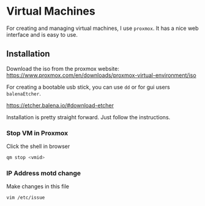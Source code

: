 # Virtual Machines

For creating and managing virtual machines, I use `proxmox`. It has a nice web interface and is easy to use.

## Installation

Download the iso from the proxmox website:  
https://www.proxmox.com/en/downloads/proxmox-virtual-environment/iso

For creating a bootable usb stick, you can use `dd` or for gui users `balenaEtcher`.

https://etcher.balena.io/#download-etcher

Installation is pretty straight forward. Just follow the instructions.

### Stop VM in Proxmox

Click the shell in browser

```sh
qm stop <vmid>
```

### IP Address motd change

Make changes in this file

```sh
vim /etc/issue
```
